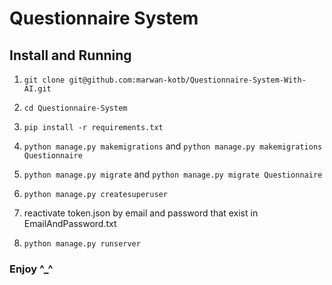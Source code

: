 # Questionnaire System


## Install and Running

1. `git clone git@github.com:marwan-kotb/Questionnaire-System-With-AI.git`

2. `cd Questionnaire-System`

3. `pip install -r requirements.txt`

4. `python manage.py makemigrations` and `python manage.py makemigrations Questionnaire`

5. `python manage.py migrate` and `python manage.py migrate Questionnaire`

6. `python manage.py createsuperuser`

7. reactivate token.json by email and password that exist in EmailAndPassword.txt

8. `python manage.py runserver`


### Enjoy ^_^


